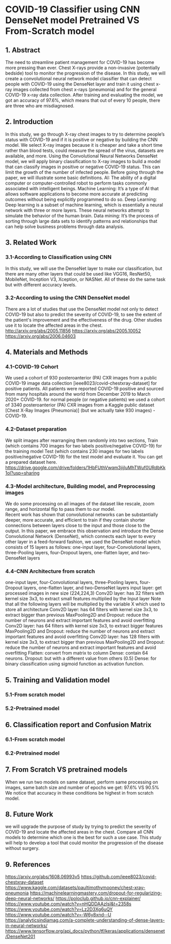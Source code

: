 # COVID-19 Classifier using CNN DenseNet model Pretrained VS From-Scratch model
 
 
## 1. Abstract
The need to streamline patient management for COVID-19 has become more pressing than ever. Chest X-rays provide a non-invasive (potentially bedside) tool to monitor the progression of the disease. 
In this study, we will create a convolutional neural network model classifier that can detect people with COVID-19 using the DenseNet layer and train it using chest x-ray images collected from chest x-rays (pneumonia) and for the general COVID-19 x-ray data collection. After training and evaluating the model, we got an accuracy of 97.6%, which means that out of every 10 people, there are three who are misdiagnosed.
## 2. Introduction
In this study, we go through X-ray chest images to try to determine people’s status with COVID-19 and if it is positive or negative by building the CNN model. 
We select X-ray images because it is cheaper and take a short time rather than blood tests, could measure the spread of the virus, datasets are available, and more. 
Using the Convolutional Neural Networks DenseNet model, we will apply binary classification to X-ray images to build a model that can classify images in positive or negative COVID-19 status. This can limit the growth of the number of infected people.
Before going through the paper, we will illustrate some basic definitions.
AI: The ability of a digital computer or computer-controlled robot to perform tasks commonly associated with intelligent beings.
Machine Learning:  It’s a type of AI that allows software applications to become more accurate at predicting outcomes without being explicitly programmed to do so.
Deep Learning: Deep learning is a subset of machine learning, which is essentially a neural network with three or more layers. These neural networks attempt to simulate the behavior of the human brain.
Data mining: It’s the process of sorting through large data sets to identify patterns and relationships that can help solve business problems through data analysis.
 
## 3. Related Work
### 3.1-According to Classification using CNN
In this study, we will use the DenseNet layer to make our classification, but there are many other layers that could be used like VGG16, ResNet50, MobileNet, Inception V3, Xception, or NASNet. All of these do the same task but with different accuracy levels.
### 3.2-According to using the CNN DenseNet model
There are a lot of studies that use the DenseNet model not only to detect COVID-19 but also to predict the severity of COVID-19, to see the extent of the patient's improvement and the effectiveness of the drug. Other studies use it to locate the affected areas in the chest.
http://arxiv.org/abs/2005.11856 
https://arxiv.org/abs/2005.10052 
https://arxiv.org/abs/2006.04603 
## 4. Materials and Methods
### 4.1-COVID-19 Cohort
We used a cohort of 930 posteroanterior (PA) CXR images from a public COVID-19 image data collection [ieee8023/covid-chestxray-dataset] for positive patients. 
All patients were reported COVID-19 positive and sourced from many hospitals around the world from December 2019 to March 2020+ COVID-19.
 for normal people (or negative patients) we used a cohort of 3340 posteroanterior (PA) CXR images from a Kaggle public dataset [Chest X-Ray Images (Pneumonia)] (but we actually take 930 images) - COVID-19.
### 4.2-Dataset preparation
We split images after rearranging them randomly into two sections, Train (which contains 700 images for two labels positive/negative COVID-19) for the training model
Test (which contains 230 images for two labels positive/negative COVID-19) for the test model and evaluate it. You can get a prepared dataset here.
https://drive.google.com/drive/folders/1HbFUthVwqm3jijluMhTWuf0URdbKk1ol?usp=sharing
### 4.3-Model architecture, Building model, and Preprocessing images
We do some processing on all images of the dataset like rescale, zoom range, and horizontal flip to pass them to our model.  
Recent work has shown that convolutional networks can be substantially deeper, more accurate, and efficient to train if they contain shorter connections between layers close to the input and those close to the output. In this paper, we embrace this observation and introduce the Dense Convolutional Network (DenseNet), which connects each layer to every other layer in a feed-forward fashion, we used the DenseNet model which consists of 15 layers as follows: one-input layer, four-Convolutional layers, three-Pooling layers, four-Dropout layers, one-flatten layer, and two-DenseNet layers
### 4.4-CNN Architecture from scratch
 
 
one-input layer, four-Convolutional layers, three-Pooling layers, four-Dropout layers, one-flatten layer, and two-DenseNet layers
input layer: get processed images in new size (224,224,3)
Conv2D layer: has 32 filters with kernel size 3x3, to extract small features multiplied by the Input layer
Note that all the following layers will be multiplied by the variable X which used to store all architecture
Conv2D layer: has 64 filters with kernel size 3x3, to extract bigger than previous
MaxPooling2D and Dropout: reduce the number of neurons and extract important features and avoid overfitting 
Conv2D layer: has 64 filters with kernel size 3x3, to extract bigger features
MaxPooling2D and Dropout: reduce the number of neurons and extract important features and avoid overfitting
Conv2D layer: has 128 filters with kernel size 3x3, to extract bigger than previous
MaxPooling2D and Dropout: reduce the number of neurons and extract important features and avoid overfitting
Flatten: convert from matrix to column 
Dense: contain 64 neurons.
Dropout: but with a different value from others (0.5)
Dense: for binary classification using sigmoid function as activation function.
## 5. Training and Validation model
### 5.1-From scratch model
 
 
### 5.2-Pretrained model 
 
 
## 6. Classification report and Confusion Matrix
### 6.1-From scratch model
 
 
### 6.2-Pretrained model

 
 
## 7. From Scratch VS pretrained models
When we run two models on same dataset, perform same processing on images, same batch size and number of epochs we get: 
97.6% VS 90.5% 
We notice that accuracy in these conditions be highest in from scratch model.
## 8. Future Work
we will upgrade the purpose of study by trying to predict the severity of COVID-19 and locate the affected areas in the chest. Compare all CNN models to determine which one is the best for such a use case. 
This study will help to develop a tool that could monitor the progression of the disease without surgery.







## 9. References 
https://arxiv.org/abs/1608.06993v5 
https://github.com/ieee8023/covid-chestxray-dataset 
https://www.kaggle.com/datasets/paultimothymooney/chest-xray-pneumonia 
https://machinelearningmastery.com/dropout-for-regularizing-deep-neural-networks/ 
https://poloclub.github.io/cnn-explainer/ 
https://www.youtube.com/watch?v=nHQDDAAzIsI&t=2358s 
https://www.youtube.com/watch?v=Lz2D3Xg6uQY 
https://www.youtube.com/watch?v=-W6y8xnd--U 
https://analyticsindiamag.com/a-complete-understanding-of-dense-layers-in-neural-networks/ 
https://www.tensorflow.org/api_docs/python/tf/keras/applications/densenet/DenseNet201 
